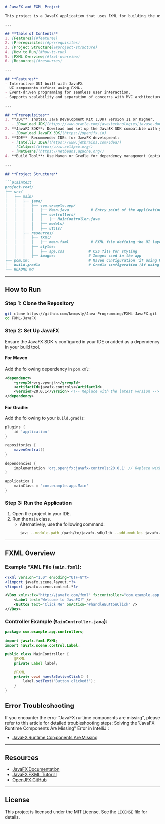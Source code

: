```markdown
# JavaFX and FXML Project

This project is a JavaFX application that uses FXML for building the user interface. JavaFX provides a rich set of APIs for creating graphical user interfaces, and FXML simplifies the process by allowing UI components to be defined in XML files.

---

## **Table of Contents**
1. [Features](#features)
2. [Prerequisites](#prerequisites)
3. [Project Structure](#project-structure)
4. [How to Run](#how-to-run)
5. [FXML Overview](#fxml-overview)
6. [Resources](#resources)

---

## **Features**
- Interactive GUI built with JavaFX.
- UI components defined using FXML.
- Event-driven programming for seamless user interaction.
- Supports scalability and separation of concerns with MVC architecture.

---

## **Prerequisites**
1. **JDK**: Install Java Development Kit (JDK) version 11 or higher.
   - [Download JDK](https://www.oracle.com/java/technologies/javase-downloads.html)
2. **JavaFX SDK**: Download and set up the JavaFX SDK compatible with your JDK.
   - [Download JavaFX SDK](https://openjfx.io)
3. **IDE**: Recommended IDEs for JavaFX development:
   - [IntelliJ IDEA](https://www.jetbrains.com/idea/)
   - [Eclipse](https://www.eclipse.org/)
   - [NetBeans](https://netbeans.apache.org/)
4. **Build Tool**: Use Maven or Gradle for dependency management (optional).

---

## **Project Structure**

```plaintext
project-root/
├── src/
│   ├── main/
│   │   ├── java/
│   │   │   ├── com.example.app/
│   │   │   │   ├── Main.java          # Entry point of the application
│   │   │   │   ├── controllers/
│   │   │   │   │   ├── MainController.java
│   │   │   │   ├── models/
│   │   │   │   ├── utils/
│   │   ├── resources/
│   │   │   ├── fxml/
│   │   │   │   ├── main.fxml          # FXML file defining the UI layout
│   │   │   ├── styles/
│   │   │   │   ├── app.css           # CSS file for styling
│   │   │   ├── images/               # Images used in the app
├── pom.xml                           # Maven configuration (if using Maven)
├── build.gradle                      # Gradle configuration (if using Gradle)
└── README.md
```

---

## **How to Run**

### **Step 1: Clone the Repository**
```bash
git clone https://github.com/kempsly/Java-Programming/FXML-JavaFX.git
cd FXML-JavaFX
```

### **Step 2: Set Up JavaFX**
Ensure the JavaFX SDK is configured in your IDE or added as a dependency in your build tool.

#### **For Maven:**
Add the following dependency in `pom.xml`:
```xml
<dependency>
    <groupId>org.openjfx</groupId>
    <artifactId>javafx-controls</artifactId>
    <version>20.0.1</version> <!-- Replace with the latest version -->
</dependency>
```

#### **For Gradle:**
Add the following to your `build.gradle`:
```groovy
plugins {
    id 'application'
}

repositories {
    mavenCentral()
}

dependencies {
    implementation 'org.openjfx:javafx-controls:20.0.1' // Replace with the latest version
}

application {
    mainClass = 'com.example.app.Main'
}
```

### **Step 3: Run the Application**
1. Open the project in your IDE.
2. Run the `Main` class.
   - Alternatively, use the following command:
     ```bash
     java --module-path /path/to/javafx-sdk/lib --add-modules javafx.controls,javafx.fxml -jar app.jar
     ```

---

## **FXML Overview**

### **Example FXML File (`main.fxml`):**
```xml
<?xml version="1.0" encoding="UTF-8"?>
<?import javafx.scene.layout.*?>
<?import javafx.scene.control.*?>

<VBox xmlns:fx="http://javafx.com/fxml" fx:controller="com.example.app.controllers.MainController" spacing="10" alignment="CENTER">
    <Label text="Welcome to JavaFX!" />
    <Button text="Click Me" onAction="#handleButtonClick" />
</VBox>
```

### **Controller Example (`MainController.java`):**
```java
package com.example.app.controllers;

import javafx.fxml.FXML;
import javafx.scene.control.Label;

public class MainController {
    @FXML
    private Label label;

    @FXML
    private void handleButtonClick() {
        label.setText("Button clicked!");
    }
}
```
## **Error Troubleshooting**
If you encounter the error "JavaFX runtime components are missing", please refer to this article for detailed troubleshooting steps:
Solving the "JavaFX Runtime Components Are Missing" Error in IntelliJ : 
- [JavaFX Runtime Components Are Missing](https://medium.com/@cem.kaya/solving-the-javafx-runtime-components-are-missing-error-in-intellij-6feb9607d775)


---

## **Resources**
- [JavaFX Documentation](https://openjfx.io)
- [JavaFX FXML Tutorial](https://docs.oracle.com/javase/8/javafx/fxml-tutorial/index.html)
- [OpenJFX GitHub](https://github.com/openjfx/openjfx)

---

## **License**
This project is licensed under the MIT License. See the `LICENSE` file for details.
```
